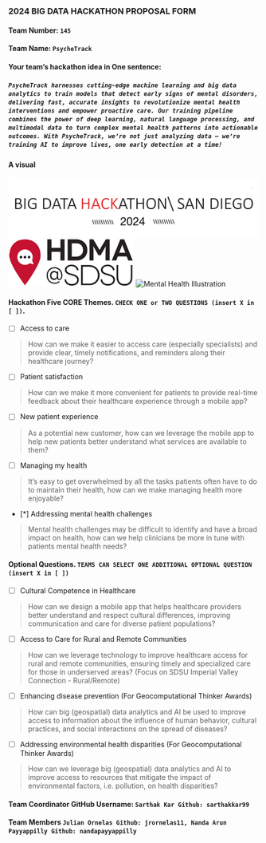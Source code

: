 ### 2024 BIG DATA HACKATHON PROPOSAL FORM

#### Team Number: `145`  

#### Team Name: `PsycheTrack`    
  
#### Your team’s hackathon idea in One sentence:
##### `PsycheTrack harnesses cutting-edge machine learning and big data analytics to train models that detect early signs of mental disorders, delivering fast, accurate insights to revolutionize mental health interventions and empower proactive care. Our training pipeline combines the power of deep learning, natural language processing, and multimodal data to turn complex mental health patterns into actionable outcomes. With PsycheTrack, we’re not just analyzing data — we’re training AI to improve lives, one early detection at a time!`


#### A visual
![bigdatahackathon4sd](https://github.com/BigDataForSanDiego/bigdataforsandiego.github.io/blob/main/templates/img/bigdatahackathon_sd_2024.png?raw=true "Big Data Hackathon for San Diego 2024")
<img height="10%" width="50%" alt="HDMA" src="https://github.com/BigDataForSanDiego/bigdataforsandiego.github.io/blob/main/templates/img/hdma2.png?raw=true"> 
<img src="https://static.vecteezy.com/system/resources/previews/006/792/345/non_2x/mental-health-blooming-human-brain-line-icon-mind-concept-love-life-new-page-illustration-free-vector.jpg" 
     alt="Mental Health Illustration" width="50%" height="10%" title="Brain Fog">

<!--
#### Theme: Enhancing Healthcare’s Digital Front Door
#### - Digital solutions to help increase access, manage health, and improve patient satisfaction along the healthcare journey -  
-->

#### Hackathon Five CORE Themes. `CHECK ONE or TWO QUESTIONS (insert X in [ ])`.
- [ ] Access to care
> How can we make it easier to access care (especially specialists) and provide clear, timely notifications, and reminders along their healthcare journey?
- [ ] Patient satisfaction
> How can we make it more convenient for patients to provide real-time feedback about their healthcare experience through a mobile app?
- [ ] New patient experience
> As a potential new customer, how can we leverage the mobile app to help new patients better understand what services are available to them?
- [ ] Managing my health
> It’s easy to get overwhelmed by all the tasks patients often have to do to maintain their health, how can we make managing health more enjoyable?
- [*] Addressing mental health challenges
> Mental health challenges may be difficult to identify and have a broad impact on health, how can we help clinicians be more in tune with patients mental health needs?

#### Optional Questions. `TEAMS CAN SELECT ONE ADDITIONAL OPTIONAL QUESTION (insert X in [ ])`
- [ ] Cultural Competence in Healthcare
> How can we design a mobile app that helps healthcare providers better understand and respect cultural differences, improving communication and care for diverse patient populations?
- [ ] Access to Care for Rural and Remote Communities
> How can we leverage technology to improve healthcare access for rural and remote communities, ensuring timely and specialized care for those in underserved areas? (Focus on SDSU Imperial Valley Connection - Rural/Remote)
- [ ] Enhancing disease prevention (For Geocomputational Thinker Awards)
> How can big (geospatial) data analytics and AI be used to improve access to information about the influence of human behavior, cultural practices, and social interactions on the spread of diseases?
- [ ] Addressing environmental health disparities (For Geocomputational Thinker Awards)
> How can we leverage big (geospatial) data analytics and AI to improve access to resources that mitigate the impact of environmental factors, i.e. pollution, on health disparities?


#### Team Coordinator GitHub Username: `Sarthak Kar Github: sarthakkar99`

#### Team Members `Julian Ornelas Github: jrornelas11, Nanda Arun Payyappilly Github: nandapayyappilly`


